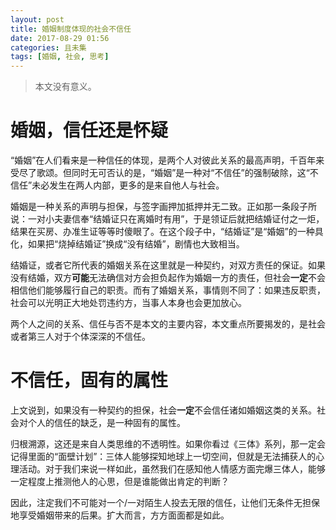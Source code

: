 ```yaml
---
layout: post
title: 婚姻制度体现的社会不信任
date: 2017-08-29 01:56
categories: 且未集
tags: [婚姻, 社会, 思考]
---
```

 > 本文没有意义。

# 婚姻，信任还是怀疑

“婚姻”在人们看来是一种信任的体现，是两个人对彼此关系的最高声明，千百年来受尽了歌颂。但同时无可否认的是，“婚姻”是一种对“不信任”的强制破除，这“不信任”未必发生在两人内部，更多的是来自他人与社会。

婚姻是一种关系的声明与担保，与签字画押加抵押并无二致。正如那一条段子所说：一对小夫妻信奉“结婚证只在离婚时有用”，于是领证后就把结婚证付之一炬，结果在买房、办准生证等等时傻眼了。在这个段子中，“结婚证”是“婚姻”的一种具化，如果把“烧掉结婚证”换成“没有结婚”，剧情也大致相当。

结婚证，或者它所代表的婚姻关系在这里就是一种契约，对双方责任的保证。如果没有结婚，双方**可能**无法确信对方会担负起作为婚姻一方的责任，但社会**一定**不会相信他们能够履行自己的职责。而有了婚姻关系，事情则不同了：如果违反职责，社会可以光明正大地处罚违约方，当事人本身也会更加放心。

两个人之间的关系、信任与否不是本文的主要内容，本文重点所要揭发的，是社会或者第三人对于个体深深的不信任。

# 不信任，固有的属性

上文说到，如果没有一种契约的担保，社会**一定**不会信任诸如婚姻这类的关系。社会对个人的信任的缺乏，是一种固有的属性。

归根溯源，这还是来自人类思维的不透明性。如果你看过《三体》系列，那一定会记得里面的“面壁计划”：三体人能够探知地球上一切空间，但就是无法捕获人的心理活动。对于我们来说一样如此，虽然我们在感知他人情感方面完爆三体人，能够一定程度上推测他人的心思，但是谁能做出肯定的判断？

因此，注定我们不可能对一个/一对陌生人投去无限的信任，让他们无条件无担保地享受婚姻带来的后果。扩大而言，方方面面都是如此。
